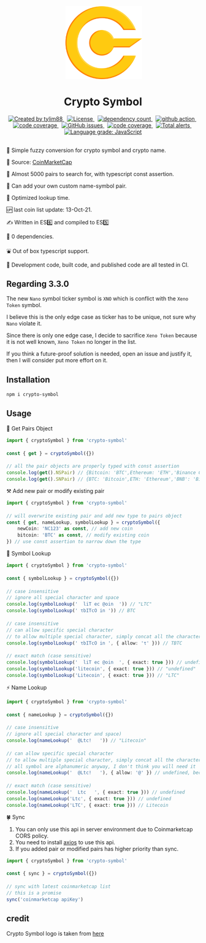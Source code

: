 <!-- markdownlint-disable MD010 -->
<!-- markdownlint-disable MD033 -->
<!-- markdownlint-disable MD041 -->

<div align="center">
<img>
		<img src="https://raw.githubusercontent.com/tylim88/crypto-symbol/master/img/symbol.png" width="200px"/>
		<h1>Crypto Symbol</h1>
</div>

<div align="center">
		<a href="https://www.npmjs.com/package/crypto-symbol" target="_blank">
				<img
					src="https://img.shields.io/npm/v/crypto-symbol"
					alt="Created by tylim88"
				/>
			</a>
			&nbsp;
			<a
				href="https://github.com/tylim88/crypto-symbol/blob/main/LICENSE"
				target="_blank"
			>
				<img
					src="https://img.shields.io/github/license/tylim88/crypto-symbol"
					alt="License"
				/>
			</a>
			&nbsp;
			<a
				href="https://www.npmjs.com/package/crypto-symbol?activeTab=dependencies"
				target="_blank"
			>
				<img
					src="https://img.shields.io/badge/dynamic/json?url=https://api.npmutil.com/package/crypto-symbol&label=dependencies&query=$.dependencies.count&color=brightgreen"
					alt="dependency count"
				/>
			</a>
			&nbsp;
			<a href="https://github.com/tylim88/crypto-symbol/actions" target="_blank">
				<img
					src="https://github.com/tylim88/Crypto-Symbol/workflows/Main/badge.svg"
					alt="github action"
				/>
			</a>
			&nbsp;
			<a href="https://codecov.io/gh/tylim88/Crypto-Symbol" target="_blank">
				<img
					src="https://codecov.io/gh/tylim88/Crypto-Symbol/branch/master/graph/badge.svg"
					alt="code coverage"
				/>
			</a>
			&nbsp;
			<a href="https://github.com/tylim88/crypto-symbol/issues" target="_blank">
				<img
					alt="GitHub issues"
					src="https://img.shields.io/github/issues-raw/tylim88/crypto-symbol"
				></img>
			</a>
			&nbsp;
			<a href="https://snyk.io/test/github/tylim88/crypto-symbol" target="_blank">
				<img
					src="https://snyk.io/test/github/tylim88/crypto-symbol/badge.svg"
					alt="code coverage"
				/>
			</a>
			&nbsp;
			<a
				href="https://lgtm.com/projects/g/tylim88/Crypto-Symbol/alerts/"
				target="_blank"
			>
				<img
					alt="Total alerts"
					src="https://img.shields.io/lgtm/alerts/g/tylim88/Crypto-Symbol.svg?logo=lgtm&logoWidth=18"
				/>
			</a>
			&nbsp;
			<a
				href="https://lgtm.com/projects/g/tylim88/Crypto-Symbol/context:javascript"
				target="_blank"
			>
				<img
					alt="Language grade: JavaScript"
					src="https://img.shields.io/lgtm/grade/javascript/g/tylim88/Crypto-Symbol.svg?logo=lgtm&logoWidth=18"
				/>
			</a>

</div>
<br/>

🐤 Simple fuzzy conversion for crypto symbol and crypto name.

📔 Source: [CoinMarketCap](https://coinmarketcap.com)

🔔 Almost 5000 pairs to search for, with typescript const assertion.

💪 Can add your own custom name-symbol pair.

🌟 Optimized lookup time.

🆙 last coin list update: 13-Oct-21.

✍️ Written in ES6️⃣ and compiled to ES5️⃣

🥰 0 dependencies.

⛲️ Out of box typescript support.

🦺 Development code, built code, and published code are all tested in CI.

## Regarding 3.3.0

The new `Nano` symbol ticker symbol is `XNO` which is conflict with the `Xeno Token` symbol.

I believe this is the only edge case as ticker has to be unique, not sure why `Nano` violate it.

Since there is only one edge case, I decide to sacrifice `Xeno Token` because it is not well known, `Xeno Token` no longer in the list.

If you think a future-proof solution is needed, open an issue and justify it, then I will consider put more effort on it.

## Installation

```bash
npm i crypto-symbol
```

## Usage

🎵 Get Pairs Object

```ts
import { cryptoSymbol } from 'crypto-symbol'

const { get } = cryptoSymbol({})

// all the pair objects are properly typed with const assertion
console.log(get().NSPair) // {Bitcoin: 'BTC',Ethereum: 'ETH','Binance Coin': 'BNB',......}
console.log(get().SNPair) // {BTC: 'Bitcoin',ETH: 'Ethereum','BNB': 'Binance Coin',......}
```

⚒ Add new pair or modify existing pair

```ts
import { cryptoSymbol } from 'crypto-symbol'

// will overwrite existing pair and add new type to pairs object
const { get, nameLookup, symbolLookup } = cryptoSymbol({
	newCoin: 'NC123' as const, // add new coin
	bitcoin: 'BTC' as const, // modify existing coin
}) // use const assertion to narrow down the type
```

🎐 Symbol Lookup

```ts
import { cryptoSymbol } from 'crypto-symbol'

const { symbolLookup } = cryptoSymbol({})

// case insensitive
// ignore all special character and space
console.log(symbolLookup('  liT ec @oin  ')) // "LTC"
console.log(symbolLookup(' τbITcO in ')) // BTC

// case insensitive
// can allow specific special character
// to allow multiple special character, simply concat all the character, eg "#$%)("
console.log(symbolLookup(' τbITcO in ', { allow: 'τ' })) // TBTC

// exact match (case sensitive)
console.log(symbolLookup('  liT ec @oin  ', { exact: true })) // undefined
console.log(symbolLookup('litecoin', { exact: true })) // "undefined"
console.log(symbolLookup('Litecoin', { exact: true })) // "LTC"
```

⚡️ Name Lookup

```ts
import { cryptoSymbol } from 'crypto-symbol'

const { nameLookup } = cryptoSymbol({})

// case insensitive
// ignore all special character and space)
console.log(nameLookup('  @Ltc!   ')) // "Litecoin"

// can allow specific special character
// to allow multiple special character, simply concat all the character, eg "#$%)("
// all symbol are alphanumeric anyway, I don't think you will need it
console.log(nameLookup('  @Ltc!   '), { allow: '@' }) // undefined, because symbol "@Ltc" does not exist

// exact match (case sensitive)
console.log(nameLookup('  Ltc   ', { exact: true })) // undefined
console.log(nameLookup('Ltc', { exact: true })) // undefined
console.log(nameLookup('LTC', { exact: true })) // Litecoin
```

🍀 Sync

1. You can only use this api in server environment due to Coinmarketcap CORS policy.
2. You need to install [axios](https://www.npmjs.com/package/axios) to use this api.
3. If you added pair or modified pairs has higher priority than sync.

```ts
import { cryptoSymbol } from 'crypto-symbol'

const { sync } = cryptoSymbol({})

// sync with latest coinmarketcap list
// this is a promise
sync('coinmarketcap apiKey')
```

## credit

Crypto Symbol logo is taken from [here](https://flyclipart.com/cryptocurrency-gold-cryptocurrency-png-678000#)

```

```

